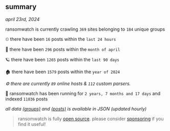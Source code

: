 
## summary
_april 23rd, 2024_

ransomwatch is currently crawling `369` sites belonging to `184` unique groups

⏲ there have been `16` posts within the `last 24 hours`

🦈 there have been `296` posts within the `month of april`

🪐 there have been `1265` posts within the `last 90 days`

🏚 there have been `1579` posts within the `year of 2024`

_⚙️ there are currently `89` online hosts & `112` custom parsers._

🦕 ransomwatch has been running for `2 years, 7 months and 17 days` and indexed `11036` posts

_all data  [(groups)](http://ransomwhat.telemetry.ltd/groups) and [(posts)](http://ransomwhat.telemetry.ltd/posts) is available in JSON (updated hourly)_

> ransomwatch is fully [open source](https://github.com/joshhighet/ransomwatch#ransomwatch--). please consider [sponsoring](https://github.com/sponsors/joshhighet) if you find it useful!
